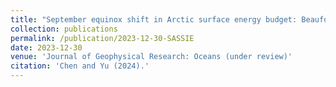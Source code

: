 ```yaml
---
title: "September equinox shift in Arctic surface energy budget: Beaufort-Chukchi Seas case study"
collection: publications
permalink: /publication/2023-12-30-SASSIE
date: 2023-12-30
venue: 'Journal of Geophysical Research: Oceans (under review)'
citation: 'Chen and Yu (2024).'
---
```

